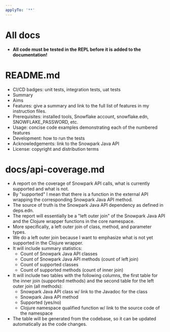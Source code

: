 ```yaml
---
applyTo: '**'
---
```


# All docs
- **All code must be tested in the REPL before it is added to the documentation!**

# README.md
- CI/CD badges: unit tests, integration tests, uat tests
- Summary
- Aims
- Features: give a summary and link to the full list of features in my instruction files.
- Prerequisites: installed tools, Snowflake account, snowflake.edn, SNOWFLAKE_PASSWORD, etc.
- Usage: concise code examples demonstrating each of the numbered features
- Development: how to run the tests
- Acknowledgements: link to the Snowpark Java API
- License: copyright and distribution terms

# docs/api-coverage.md
- A report on the coverage of Snowpark API calls, what is currently supported and what is not.
- By "supported" I mean that there is a function in the external API wrapping the corresponding Snowpark Java API method.
- The source of truth is the Snowpark Java API dependency as defined in deps.edn.
- The report will essentially be a "left outer join" of the Snowpark Java API and the Clojure wrapper functions in the core namespace.
- More specifically, a left outer join of class, method, and parameter types.
- We do a left outer join because I want to emphasize what is not yet supported in the Clojure wrapper.
- It will include summary statistics:
  - Count of Snowpark Java API classes
  - Count of Snowpark Java API methods (count of left join)
  - Count of supported classes
  - Count of supported methods (count of inner join)
- It will include two tables with the following columns, the first table for the inner join (supported methods) and the second table for the left outer join (all methods):
  - Snowpark Java API class w/ link to the Javadoc for the class
  - Snowpark Java API method
  - Supported (yes/no)
  - Clojure namespace qualified function w/ link to the source code of the namespace
- The table will be generated from the codebase, so it can be updated automatically as the code changes.
